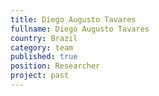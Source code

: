 ```yaml
---
title: Diego Augusto Tavares
fullname: Diego Augusto Tavares
country: Brazil
category: team
published: true
position: Researcher
project: past
---
```

